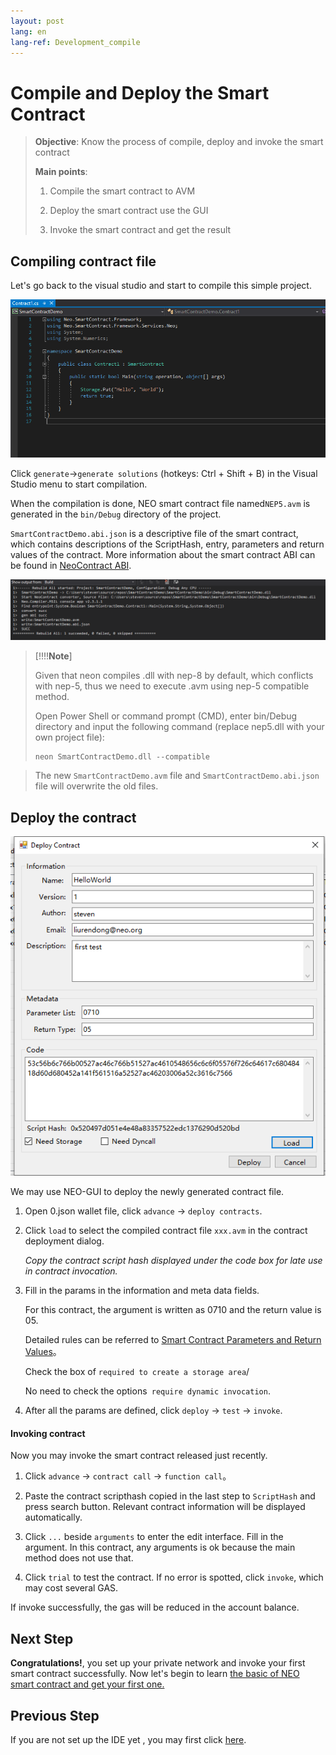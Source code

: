 ```yaml
---
layout: post
lang: en
lang-ref: Development_compile
---
```


# Compile and Deploy the Smart Contract

>
> **Objective**:  Know the process of compile, deploy and invoke the smart contract
>
> **Main points**:
>
> 1. Compile the smart contract to AVM
>
> 2. Deploy the smart contract use the GUI
>
> 3. Invoke the smart contract and get the result
>


## Compiling contract file

Let's go back to the visual studio and start to compile this simple project.

 <p align="center">
  <img src="imgs/20190219-120735.png" />
 </p>


Click `generate`->`generate solutions` (hotkeys: Ctrl + Shift + B) in the Visual Studio menu to start compilation.


When the compilation is done, NEO smart contract file named`NEP5.avm` is generated in the `bin/Debug` directory of the project.


`SmartContractDemo.abi.json` is a descriptive file of the smart contract, which contains descriptions of the ScriptHash, entry, parameters and return values of the contract. More information about the smart contract ABI can be found in [NeoContract ABI](https://github.com/neo-project/proposals/blob/master/nep-3.mediawiki).

 <p align="center">
  <img src="imgs/20190219-140640.png" />
 </p>

 > [!!!!**Note**]
>
> Given that neon compiles .dll with nep-8 by default, which conflicts with nep-5, thus we need to execute .avm using nep-5 compatible method.
>
> Open Power Shell or command prompt (CMD), enter bin/Debug directory and input the following command (replace nep5.dll with your own project file):
>
> ```
> neon SmartContractDemo.dll --compatible
> ```

> The new `SmartContractDemo.avm`  file and `SmartContractDemo.abi.json`  file will overwrite the old files.


## Deploy the contract

  <p align="center">
  <img src="imgs/20190219-140958.png" />
 </p>

 We may use NEO-GUI to deploy the newly generated contract file.

1. Open 0.json wallet file, click `advance` -> `deploy contracts`.

2. Click `load` to select the compiled contract file `xxx.avm` in the contract deployment dialog.

	*Copy the contract script hash displayed under the code box for late use in contract invocation.*

3. Fill in the params in the information and meta data fields.

   For this contract, the argument is written as 0710 and the return value is 05.

   Detailed rules can be referred to  [Smart Contract Parameters and Return Values](http://docs.neo.org/zh-cn/sc/Parameter.html)。

   Check the box of `required to create a storage area`/

   No need to check the options` require dynamic invocation`.

4. After all the params are defined, click `deploy` -> `test` -> `invoke`.


#### Invoking contract

Now you may invoke the smart contract released just recently.

1. Click `advance` -> `contract call` -> `function call`。

2. Paste the contract scripthash copied in the last step to `ScriptHash` and press search button. Relevant contract information will be displayed automatically.

3. Click `...` beside `arguments` to enter the edit interface. Fill in the argument. In this contract, any arguments is ok because the main method does not use that.

4. Click `trial` to test the contract. If no error is spotted, click `invoke`, which may cost several GAS.


If invoke successfully, the gas will be reduced in the account balance.

## Next Step
**Congratulations!**, you set up your private network and invoke your first smart contract successfully. Now let's begin to learn [the basic of NEO smart contract and get your first one.](Smart_Contract_basics.md)

## Previous Step
If you are not set up the IDE yet , you may first click [here](Development_set_up.md).
